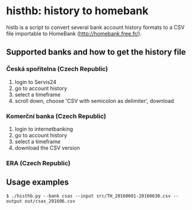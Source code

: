 # histhb: history to homebank

histb is a script to convert several bank account history formats to a CSV file importable to HomeBank (http://homebank.free.fr/).

## Supported banks and how to get the history file

### Česká spořitelna (Czech Republic)
1. login to Servis24
2. go to account history
3. select a timeframe
4. scroll down, choose 'CSV with semicolon as delimiter', download

### Komerční banka (Czech Republic)
1. login to internetbanking
2. go to account history
3. select a timeframe
4. download the CSV version

### ERA (Czech Republic)


## Usage examples
```
$ ./histhb.py --bank csas --input src/TH_20160601-20160630.csv --output out/csas_201606.csv
```
